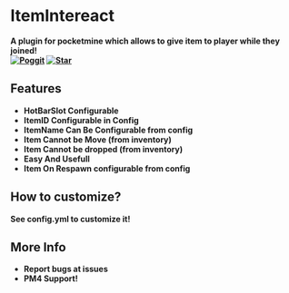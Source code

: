 # ItemIntereact
<b>A plugin for pocketmine which allows to give item to player while they joined!<b><br>
[![Poggit](https://poggit.pmmp.io/ci.shield/CosmicNinja018/ItemIntereact/ItemIntereact)](https://poggit.pmmp.io/ci/CosmicNinja018/ItemIntereact/ItemIntereact)
[![Star](https://img.shields.io/github/stars/CosmicNinja018/ItemIntereact)](https://github.com/CosmicNinja018/ItemIntereact/stargazers)
  
## Features
- HotBarSlot Configurable
- ItemID Configurable in Config
- ItemName Can Be Configurable from config
- Item Cannot be Move (from inventory)
- Item Cannot be dropped (from inventory)
- Easy And Usefull
- Item On Respawn configurable from config
## How to customize?
<b>See config.yml to customize it!
## More Info
- Report bugs at issues
- PM4 Support!
